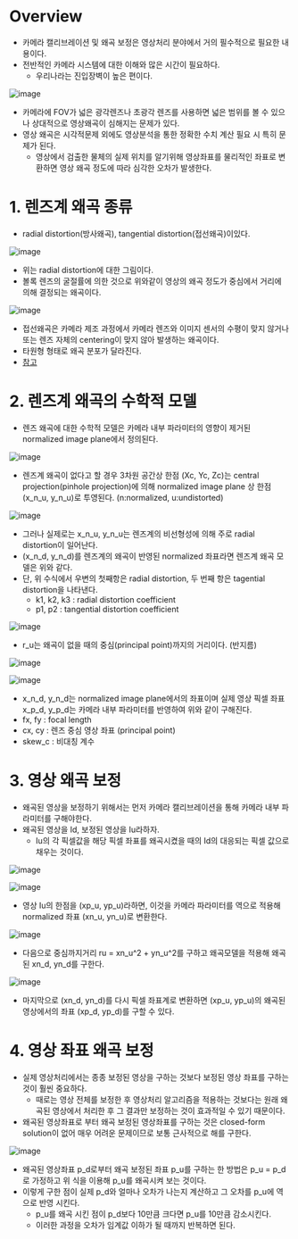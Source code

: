# Overview
- 카메라 캘리브레이션 및 왜곡 보정은 영상처리 분야에서 거의 필수적으로 필요한 내용이다.
- 전반적인 카메라 시스템에 대한 이해와 많은 시간이 필요하다.
  - 우리나라는 진입장벽이 높은 편이다.

![image](https://user-images.githubusercontent.com/69780812/146633705-b2f0652f-92a3-4ce7-806b-68523562be15.png)
- 카메라에 FOV가 넓은 광각렌즈나 초광각 렌즈를 사용하면 넓은 범위를 볼 수 있으나 상대적으로 영상왜곡이 심해지는 문제가 있다.
- 영상 왜곡은 시각적문제 외에도 영상분석을 통한 정확한 수치 계산 필요 시 특히 문제가 된다.
  - 영상에서 검출한 물체의 실제 위치를 알기위해 영상좌표를 물리적인 좌표로 변환하면 영상 왜곡 정도에 따라 심각한 오차가 발생한다.

# 1. 렌즈계 왜곡 종류
- radial distortion(방사왜곡), tangential distortion(접선왜곡)이있다.

![image](https://user-images.githubusercontent.com/69780812/146633743-04cb0ea2-51a9-4dd1-ad7d-54677fc4b92a.png)
- 위는 radial distortion에 대한 그림이다.
- 볼록 렌즈의 굴절률에 의한 것으로 위와같이 영상의 왜곡 정도가 중심에서 거리에 의해 결정되는 왜곡이다.

![image](https://user-images.githubusercontent.com/69780812/146633935-c351a486-bf38-454e-94ba-6665ddafb3ef.png)
- 접선왜곡은 카메라 제조 과정에서 카메라 렌즈와 이미지 센서의 수평이 맞지 않거나 또는 렌즈 자체의 centering이 맞지 않아 발생하는 왜곡이다.
- 타원형 형태로 왜곡 분포가 달라진다.
- [참고](https://carstart.tistory.com/181)

# 2. 렌즈계 왜곡의 수학적 모델
- 렌즈 왜곡에 대한 수학적 모델은 카메라 내부 파라미터의 영향이 제거된 normalized image plane에서 정의된다.

![image](https://user-images.githubusercontent.com/69780812/146634018-c43da056-0309-472a-aa60-51d294d8f0a3.png)
- 렌즈계 왜곡이 없다고 할 경우 3차원 공간상 한점 (Xc, Yc, Zc)는 central projection(pinhole projection)에 의해 normalized image plane 상 한점 (x_n_u, y_n_u)로 투영된다. (n:normalized, u:undistorted)

![image](https://user-images.githubusercontent.com/69780812/146634062-ef4fd70b-6edf-4399-8333-8d0173d7db2a.png)
- 그러나 실제로는 x_n_u, y_n_u는 렌즈계의 비선형성에 의해 주로 radial distortion이 일어난다.
- (x_n_d, y_n_d)를 렌즈계의 왜곡이 반영된 normalized 좌표라면 렌즈계 왜곡 모델은 위와 같다.
- 단, 위 수식에서 우변의 첫째항은 radial distortion, 두 번째 항은 tagential distortion을 나타낸다.
  - k1, k2, k3 : radial distortion coefficient
  - p1, p2 : tangential distortion coefficient

![image](https://user-images.githubusercontent.com/69780812/146634090-d355bd3c-999f-46be-9a38-75eb267fcb3f.png)
- r_u는 왜곡이 없을 때의 중심(principal point)까지의 
거리이다. (반지름)

![image](https://user-images.githubusercontent.com/69780812/146634167-85439756-aeed-4d6b-88f2-50d882a25531.png)

![image](https://user-images.githubusercontent.com/69780812/146634190-d3c99036-f68c-4dd2-9679-b151a0d66691.png)
- x_n_d, y_n_d는 normalized image plane에서의 좌표이며 실제 영상 픽셀 좌표 x_p_d, y_p_d는 카메라 내부 파라미터를 반영하여 위와 같이 구해진다.
- fx, fy : focal length
- cx, cy : 렌즈 중심 영상 좌표 (principal point)
- skew_c : 비대칭 계수

# 3. 영상 왜곡 보정
- 왜곡된 영상을 보정하기 위해서는 먼저 카메라 캘리브레이션을 통해 카메라 내부 파라미터를 구해야한다.
- 왜곡된 영상을 Id, 보정된 영상을 Iu라하자.
  - Iu의 각 픽셀값을 해당 픽셀 좌표를 왜곡시켰을 때의 Id의 대응되는 픽셀 값으로 채우는 것이다.

![image](https://user-images.githubusercontent.com/69780812/146634253-70bd99c0-1cc2-4103-81b5-8149399c1876.png)

![image](https://user-images.githubusercontent.com/69780812/146634257-178e4f3f-60d3-458f-8bcd-2d794f4d623b.png)
- 영상 Iu의 한점을 (xp_u, yp_u)라하면, 이것을 카메라 파라미터를 역으로 적용해 normalized 좌표 (xn_u, yn_u)로 변환한다.

![image](https://user-images.githubusercontent.com/69780812/146634298-b67e75be-fb12-4048-94a1-dc9c0793236f.png)
- 다음으로 중심까지거리 ru = xn_u^2 + yn_u^2를 구하고 왜곡모델을 적용해 왜곡된 xn_d, yn_d를 구한다.

![image](https://user-images.githubusercontent.com/69780812/146634330-1c3eeab4-b108-443f-924f-304304530590.png)
- 마지막으로 (xn_d, yn_d)를 다시 픽셀 좌표계로 변환하면 (xp_u, yp_u)의 왜곡된 영상에서의 좌표 (xp_d, yp_d)를 구할 수 있다.

# 4. 영상 좌표 왜곡 보정
- 실제 영상처리에서는 종종 보정된 영상을 구하는 것보다 보정된 영상 좌표를 구하는 것이 훨씬 중요하다.
  - 때로는 영상 전체를 보정한 후 영상처리 알고리즘을 적용하는 것보다는 원래 왜곡된 영상에서 처리한 후 그 결과만 보정하는 것이 효과적일 수 있기 때문이다.
- 왜곡된 영상좌표로 부터 왜곡 보정된 영상좌표를 구하는 것은 closed-form solution이 없어 매우 어려운 문제이므로 보통 근사적으로 해를 구한다.

![image](https://user-images.githubusercontent.com/69780812/146634347-6decc1cb-acdf-4d95-95e6-ef16dc7a4a24.png)
- 왜곡된 영상좌표 p_d로부터 왜곡 보정된 좌표 p_u를 구하는 한 방법은 p_u = p_d로 가정하고 위 식을 이용해 p_u를 왜곡시켜 보는 것이다.
- 이렇게 구한 점이 실제 p_d와 얼마나 오차가 나는지 계산하고 그 오차를 p_u에 역으로 반영 시킨다.
  - p_u를 왜곡 시킨 점이 p_d보다 10만큼 크다면 p_u를 10만큼 감소시킨다.
  - 이러한 과정을 오차가 임계값 이하가 될 때까지 반복하면 된다.